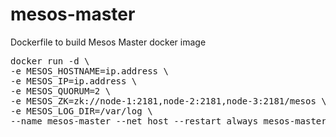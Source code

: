 # mesos-master
Dockerfile to build Mesos Master docker image

<pre>
docker run -d \
-e MESOS_HOSTNAME=ip.address \
-e MESOS_IP=ip.address \
-e MESOS_QUORUM=2 \
-e MESOS_ZK=zk://node-1:2181,node-2:2181,node-3:2181/mesos \
-e MESOS_LOG_DIR=/var/log \
--name mesos-master --net host --restart always mesos-master
</pre>
